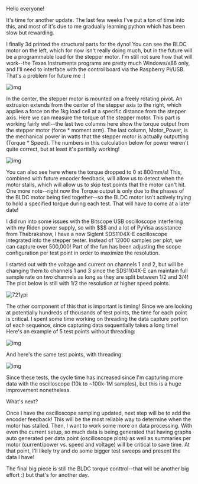 Hello everyone! 

It's time for another update. The last few weeks I've put a ton of time into this, and most of it's due to me gradually learning python which has been slow but rewarding.

I finally 3d printed the structural parts for the dyno! You can see the BLDC motor on the left, which for now isn't really doing much, but in the future will be a programmable load for the stepper motor. I'm still not sure how that will work--the Texas Instruments programs are pretty much Windows/x86 only, and I'll need to interface with the control board via the Raspberry Pi/USB. That's a problem for future me :) 

![img](https://cdn.discordapp.com/attachments/662800325195071491/1041405314458714122/IMG_6895.jpg)

In the center, the stepper motor is mounted on a freely rotating pivot. An extrusion extends from the center of the stepper axis to the right, which applies a force on the 1kg load cell at a specific distance from the stepper axis. Here we can measure the torque of the stepper motor. This part is working fairly well--the last two columns here show the torque output from the stepper motor (force * moment arm). The last column, Motor_Power, is the mechanical power in watts that the stepper motor is actually outputting (Torque * Speed). The numbers in this calculation below for power weren't quite correct, but at least it's partially working!

![img](https://cdn.discordapp.com/attachments/662800325195071491/1043708464016400444/Screen_Shot_2022-11-19_at_9.04.26_PM.png)

You can also see here where the torque dropped to 0 at 800mm/s! This, combined with future encoder feedback, will allow us to detect when the motor stalls, which will allow us to skip test points that the motor can't hit. One more note--right now the Torque output is only due to the phases of the BLDC motor being tied together--so the BLDC motor isn't actively trying to hold a specified torque during each test. That will have to come at a later date!

I did run into some issues with the Bitscope USB oscilloscope interfering with my Riden power supply, so with $$$ and a lot of PyVisa assistance from Thebrakshow, I have a new Siglent SDS1104X-E oscilloscope integrated into the stepper tester. Instead of 12000 samples per plot, we can capture over 500,000! Part of the fun has been adjusting the scope configuration per test point in order to maximize the resolution. 

I started out with the voltage and current on channels 1 and 2, but will be changing them to channels 1 and 3 since the SDS1104X-E can maintain full sample rate on two channels as long as they are split between 1/2 and 3/4! The plot below is still with 1/2 the resolution at higher speed points. 

![721ypi](/Users/joshualongenecker/Github/jdlongenecker/documentation/vibration_data/data/images/721ypi.gif)

The other component of this that is important is timing! Since we are looking at potentially hundreds of thousands of test points, the time for each point is critical. I spent some time working on threading the data capture portion of each sequence, since capturing data sequentially takes a long time! Here's an example of 5 test points without threading:

![img](https://cdn.discordapp.com/attachments/662800325195071491/1045379089558671451/Screen_Shot_2022-11-24_at_11.42.38_AM.png)

And here's the same test points, with threading:

![img](https://cdn.discordapp.com/attachments/662800325195071491/1045386828481568808/Screen_Shot_2022-11-24_at_12.13.55_PM.png)

Since these tests, the cycle time has increased since I'm capturing more data with the oscilloscope (10k to ~100k-1M samples), but this is a huge improvement nonetheless. 

What's next? 

Once I have the oscilloscope sampling updated, next step will be to add the encoder feedback! This will be the most reliable way to determine when the motor has stalled. Then, I want to work some more on data processing. With even the current setup, so much data is being generated that having graphs auto generated per data point (oscilloscope plots) as well as summaries per motor (current/power vs. speed and voltage) will be critical to save time. At that point, I'll likely try and do some bigger test sweeps and present the data I have! 

The final big piece is still the BLDC torque conttrol--that will be another big effort :) but that's for another day.